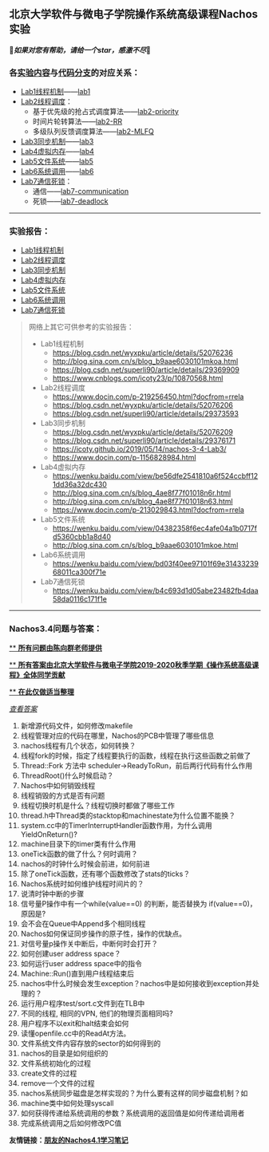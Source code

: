 ## 北京大学软件与微电子学院操作系统高级课程Nachos实验

​                                             🥢***如果对您有帮助，请给一个star，感激不尽*🥢**

### **各<u>实验内容</u>与<u>代码分支</u>的对应关系：**

- [Lab1线程机制](./实验内容/Lab1线程机制.md)——[lab1](https://github.com/wuhao9714/myNachos3.4/tree/lab1)
- [Lab2线程调度](./实验内容/Lab2线程调度.md)：
  - 基于优先级的抢占式调度算法——[lab2-priority](https://github.com/wuhao9714/myNachos3.4/tree/lab2-priority)
  - 时间片轮转算法——[lab2-RR](https://github.com/wuhao9714/myNachos3.4/tree/lab2-RR)
  - 多级队列反馈调度算法——[lab2-MLFQ](https://github.com/wuhao9714/myNachos3.4/tree/lab2-MLFQ)
- [Lab3同步机制](./实验内容/Lab3同步机制.md)——[lab3](https://github.com/wuhao9714/myNachos3.4/tree/lab3)
- [Lab4虚拟内存](./实验内容/Lab4虚拟内存.md)——[lab4](https://github.com/wuhao9714/myNachos3.4/tree/lab4)
- [Lab5文件系统](./实验内容/Lab5文件系统.md)——[lab5](https://github.com/wuhao9714/myNachos3.4/tree/lab5)
- [Lab6系统调用](./实验内容/Lab6系统调用.md)——[lab6](https://github.com/wuhao9714/myNachos3.4/tree/lab6)
- [Lab7通信死锁](./实验内容/Lab7通信死锁.md)：
  - 通信——[lab7-communication](https://github.com/wuhao9714/myNachos3.4/tree/lab7-communication)
  - 死锁——[lab7-deadlock](https://github.com/wuhao9714/myNachos3.4/tree/lab7-deadlock)



------

### **实验报告：**

- [Lab1线程机制](./实验报告/Lab1线程机制.md)
- [Lab2线程调度](./实验报告/Lab2线程调度.md)
- [Lab3同步机制](./实验报告/Lab3同步机制.md)
- [Lab4虚拟内存](./实验报告/Lab4虚拟内存.md)
- [Lab5文件系统](./实验报告/Lab5文件系统.md)
- [Lab6系统调用](./实验报告/Lab6系统调用.md)
- [Lab7通信死锁](./实验报告/Lab7通信死锁.md)

> 网络上其它可供参考的实验报告：
>
> - Lab1线程机制
>   - https://blog.csdn.net/wyxpku/article/details/52076236
>   - http://blog.sina.com.cn/s/blog_b9aae6030101mkoa.html
>   - https://blog.csdn.net/superli90/article/details/29369909
>   - https://www.cnblogs.com/icoty23/p/10870568.html
> - Lab2线程调度
>   - https://www.docin.com/p-219256450.html?docfrom=rrela
>   - https://blog.csdn.net/wyxpku/article/details/52076206
>   - https://blog.csdn.net/superli90/article/details/29373593
> - Lab3同步机制
>   - https://blog.csdn.net/wyxpku/article/details/52076209
>   - https://blog.csdn.net/superli90/article/details/29376171
>   - https://icoty.github.io/2019/05/14/nachos-3-4-Lab3/
>   - https://www.docin.com/p-1156828984.html
> - Lab4虚拟内存
>   - https://wenku.baidu.com/view/be56dfe2541810a6f524ccbff121dd36a32dc430
>   - http://blog.sina.com.cn/s/blog_4ae8f77f01018n6r.html
>   - http://blog.sina.com.cn/s/blog_4ae8f77f01018n63.html
>   - https://www.docin.com/p-213029843.html?docfrom=rrela
> - Lab5文件系统
>   - https://wenku.baidu.com/view/04382358f6ec4afe04a1b0717fd5360cbb1a8d40
>   - http://blog.sina.com.cn/s/blog_b9aae6030101mkoe.html
> - Lab6系统调用
>   - https://wenku.baidu.com/view/bd03f40ee97101f69e3143323968011ca300f71e
> - Lab7通信死锁
>   - https://wenku.baidu.com/view/b4c693d1d05abe23482fb4daa58da0116c171f1e



------

### **Nachos3.4问题与答案：**

<u>** **所有问题由陈向群老师提供**</u>

<u>** **所有答案由北京大学软件与微电子学院2019-2020秋季学期《操作系统高级课程》全体同学贡献**</u>

<u>** **在此仅做适当整理**</u>


[<u>*查看答案*</u>](./Nachos问题与答案)

1. 新增源代码文件，如何修改makefile
2. 线程管理对应的代码在哪里，Nachos的PCB中管理了哪些信息
3.  nachos线程有几个状态，如何转换？
4. 线程fork的时候，指定了线程要执行的函数，线程在执行这些函数之前做了
5. Thread::Fork 方法中 scheduler->ReadyToRun，前后两行代码有什么作用
6. ThreadRoot()什么时候启动？
7. Nachos中如何销毁线程
8. 线程销毁的方式是否有问题
9. 线程切换时机是什么？线程切换时都做了哪些工作
10. thread.h中Thread类的stacktop和machinestate为什么位置不能换？
11. system.cc中的TimerInterruptHandler函数作用，为什么调用YieldOnReturn()?
12. machine目录下的timer类有什么作用
13. oneTick函数的做了什么？何时调用？
14. nachos的时钟什么时候会前进，如何前进
15. 除了oneTick函数，还有哪个函数修改了stats的ticks？
16. Nachos系统时如何维护线程时间片的？
17. 说清时钟中断的步骤
18. 信号量P操作中有一个while(value==0) 的判断，能否替换为 if(value==0)，原因是?
19. 会不会在Queue中Append多个相同线程
20. Nachos如何保证同步操作的原子性，操作的优缺点。
21. 对信号量p操作关中断后，中断何时会打开？
22. 如何创建user address space？
23. 如何运行user address space中的指令
24. Machine::Run()直到用户线程结束后
25. nachos中什么时候会发生exception？nachos中是如何接收到exception并处理的？
26. 运行用户程序test/sort.c文件到在TLB中
27. 不同的线程, 相同的VPN, 他们的物理页面相同吗?
28. 用户程序不以exit和halt结束会如何
29. 读懂openfile.cc中的ReadAt方法。
30. 文件系统文件内容存放的sector的如何得到的
31. nachos的目录是如何组织的
32. 文件系统初始化的过程
33. create文件的过程
34. remove一个文件的过程
35. nachos系统同步磁盘是怎样实现的？为什么要有这样的同步磁盘机制？如
36. machine类中如何处理syscall
37. 如何获得传递给系统调用的参数？系统调用的返回值是如何传递给调用者
38. 完成系统调用之后如何修改PC值





**友情链接：[朋友的Nachos4.1学习笔记](https://github.com/wsxst/MyNachos4.1)**


